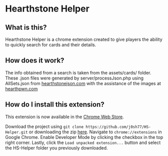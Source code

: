 Hearthstone Helper
==================

What is this?
-------------
Hearthstone Helper is a chrome extension created to give players the ability to quickly search for cards and their details.

How does it work?
-----------------
The info obtained from a search is taken from the assets/cards/ folder. These .json files were generated by server/processJson.php using AllSets.json from [hearthstonejson.com](http://hearthstonejson.com/) with the assistance of the images at [hearthpwn.com](http://hearthpwn.com/cards)

How do I install this extension?
--------------------------------
This extension is now available in the [Chrome Web Store](https://chrome.google.com/webstore/detail/hs-helper/aodhegdelgnmhomhecpmdbbjgfoaobbi).

Download the project using `git clone https://github.com/j0sh77/HS-Helper.git` or downloading the zip [here](https://github.com/j0sh77/HS-Helper/archive/master.zip). Navigate to `chrome://extensions` in Google Chrome. Enable Developer Mode by clicking the checkbox in the top right corner. Lastly, click the `Load unpacked extension...` button and select the HS-Helper folder you previously downloaded.